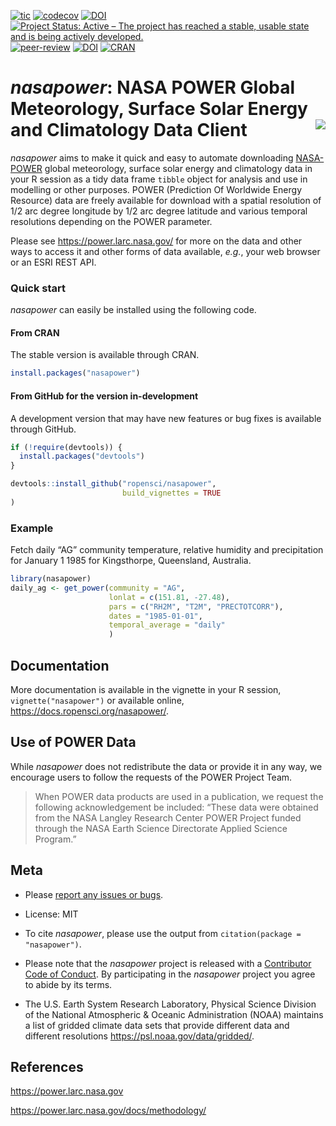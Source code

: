 
<!-- badges: start -->
[![tic](https://github.com/ropensci/nasapower/workflows/tic/badge.svg?branch=master)](https://github.com/ropensci/nasapower/actions)
[![codecov](https://codecov.io/gh/ropensci/nasapower/branch/master/graph/badge.svg)](https://codecov.io/gh/ropensci/nasapower)
[![DOI](https://zenodo.org/badge/109224461.svg)](https://zenodo.org/badge/latestdoi/109224461)
[![Project Status: Active – The project has reached a stable, usable
state and is being actively
developed.](https://www.repostatus.org/badges/latest/active.svg)](https://www.repostatus.org/#active)
[![peer-review](https://badges.ropensci.org/155_status.svg)](https://github.com/ropensci/software-review/issues/155)
[![DOI](http://joss.theoj.org/papers/10.21105/joss.01035/status.svg)](https://doi.org/10.21105/joss.01035)
[![CRAN](http://www.r-pkg.org/badges/version/nasapower)](https://CRAN.R-project.org/package=nasapower)
<!-- badges: end -->

# *nasapower*: NASA POWER Global Meteorology, Surface Solar Energy and Climatology Data Client <img align="right" src="man/figures/logo.png">

*nasapower* aims to make it quick and easy to automate downloading [NASA-POWER](https://power.larc.nasa.gov) global meteorology, surface solar energy and climatology data in your R session as a tidy data frame `tibble` object for analysis and use in modelling or other purposes.
POWER (Prediction Of Worldwide Energy Resource) data are freely available for download with a  spatial resolution of 1/2 arc degree longitude by 1/2 arc degree latitude and various temporal resolutions depending on the POWER parameter.

Please see <https://power.larc.nasa.gov/> for more on the data and other ways to access it and other forms of data available, *e.g.*, your web browser or an ESRI REST API.

### Quick start

*nasapower* can easily be installed using the following code.

#### From CRAN

The stable version is available through CRAN.

``` r
install.packages("nasapower")
```

#### From GitHub for the version in-development

A development version that may have new features or bug fixes is available through GitHub.

``` r
if (!require(devtools)) {
  install.packages("devtools")
}

devtools::install_github("ropensci/nasapower",
                         build_vignettes = TRUE
)
```

### Example

Fetch daily “AG” community temperature, relative humidity and precipitation for January 1 1985 for Kingsthorpe, Queensland, Australia.

``` r
library(nasapower)
daily_ag <- get_power(community = "AG",
                      lonlat = c(151.81, -27.48),
                      pars = c("RH2M", "T2M", "PRECTOTCORR"),
                      dates = "1985-01-01",
                      temporal_average = "daily"
                      )
```

## Documentation

More documentation is available in the vignette in your R session, `vignette("nasapower")` or available online, <https://docs.ropensci.org/nasapower/>.

## Use of POWER Data

While *nasapower* does not redistribute the data or provide it in any way, we encourage users to follow the requests of the POWER Project Team.

> When POWER data products are used in a publication, we request the
  following acknowledgement be included: “These data were obtained from
  the NASA Langley Research Center POWER Project funded through the NASA
  Earth Science Directorate Applied Science Program.”

## Meta

  - Please [report any issues or
    bugs](https://github.com/ropensci/nasapower/issues).

  - License: MIT

  - To cite *nasapower*, please use the output from `citation(package = "nasapower")`.

  - Please note that the *nasapower* project is released with a [Contributor Code of Conduct](https://github.com/ropensci/nasapower/blob/master/CONDUCT.md).
    By participating in the *nasapower* project you agree to abide by its terms.

  - The U.S. Earth System Research Laboratory, Physical Science Division of the National Atmospheric & Oceanic Administration (NOAA) maintains a list of gridded climate data sets that provide different data and different resolutions <https://psl.noaa.gov/data/gridded/>.

## References

<https://power.larc.nasa.gov>

<https://power.larc.nasa.gov/docs/methodology/>
